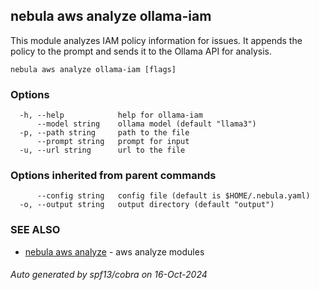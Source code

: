 ## nebula aws analyze ollama-iam

This module analyzes IAM policy information for issues. It appends the policy to the prompt and sends it to the Ollama API for analysis.

```
nebula aws analyze ollama-iam [flags]
```

### Options

```
  -h, --help            help for ollama-iam
      --model string    ollama model (default "llama3")
  -p, --path string     path to the file
      --prompt string   prompt for input
  -u, --url string      url to the file
```

### Options inherited from parent commands

```
      --config string   config file (default is $HOME/.nebula.yaml)
  -o, --output string   output directory (default "output")
```

### SEE ALSO

* [nebula aws analyze](nebula_aws_analyze.md)	 - aws analyze modules

###### Auto generated by spf13/cobra on 16-Oct-2024
